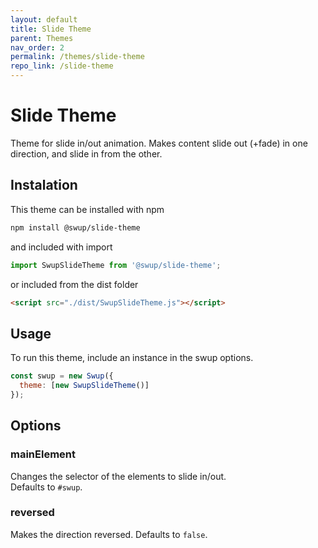 ```yaml
---
layout: default
title: Slide Theme
parent: Themes
nav_order: 2
permalink: /themes/slide-theme
repo_link: /slide-theme
---
```


# Slide Theme
Theme for slide in/out animation. Makes content slide out (+fade) in one direction, and slide in from the other.

## Instalation

This theme can be installed with npm

```bash
npm install @swup/slide-theme
```

and included with import

```javascript
import SwupSlideTheme from '@swup/slide-theme';
```

or included from the dist folder

```html
<script src="./dist/SwupSlideTheme.js"></script>
```

## Usage

To run this theme, include an instance in the swup options.

```javascript
const swup = new Swup({
  theme: [new SwupSlideTheme()]
});
```

## Options
### mainElement 
Changes the selector of the elements to slide in/out.  
Defaults to `#swup`.

### reversed
Makes the direction reversed. 
Defaults to `false`. 
